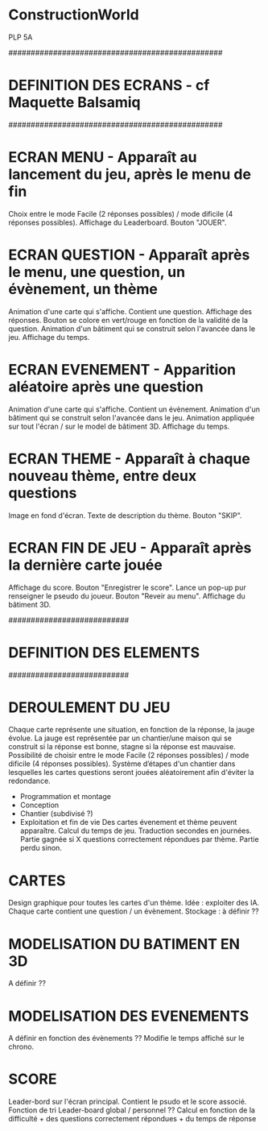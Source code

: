 # ConstructionWorld
PLP 5A

################################################
# DEFINITION DES ECRANS - cf Maquette Balsamiq #
################################################

# ECRAN MENU - Apparaît au lancement du jeu, après le menu de fin
Choix entre le mode Facile (2 réponses possibles) / mode dificile (4 réponses possibles).
Affichage du Leaderboard.
Bouton "JOUER".

# ECRAN QUESTION - Apparaît après le menu, une question, un évènement, un thème
Animation d'une carte qui s'affiche. Contient une question.
Affichage des réponses. Bouton se colore en vert/rouge en fonction de la validité de la question.
Animation d'un bâtiment qui se construit selon l'avancée dans le jeu.
Affichage du temps.

# ECRAN EVENEMENT - Apparition aléatoire après une question
Animation d'une carte qui s'affiche. Contient un évènement.
Animation d'un bâtiment qui se construit selon l'avancée dans le jeu.
Animation appliquée sur tout l'écran / sur le model de bâtiment 3D.
Affichage du temps.

# ECRAN THEME - Apparaît à chaque nouveau thème, entre deux questions
Image en fond d'écran.
Texte de description du thème.
Bouton "SKIP".

# ECRAN FIN DE JEU - Apparaît après la dernière carte jouée
Affichage du score.
Bouton "Enregistrer le score". Lance un pop-up pur renseigner le pseudo du joueur.
Bouton "Reveir au menu".
Affichage du bâtiment 3D.


###########################
# DEFINITION DES ELEMENTS #
###########################

# DEROULEMENT DU JEU
Chaque carte représente une situation, en fonction de la réponse, la jauge évolue.
La jauge est représentée par un chantier/une maison qui se construit si la réponse est bonne, stagne si la réponse est mauvaise.
Possibilité de choisir entre le mode Facile (2 réponses possibles) / mode dificile (4 réponses possibles).
Système d’étapes d'un chantier dans lesquelles les cartes questions seront jouées aléatoirement afin d'éviter la redondance. 
- Programmation et montage
- Conception
- Chantier (subdivisé ?)
- Exploitation et fin de vie
Des cartes évenement et thème peuvent apparaître.
Calcul du temps de jeu. Traduction secondes en journées.
Partie gagnée si X questions correctement répondues par thème. Partie perdu sinon.

# CARTES
Design graphique pour toutes les cartes d'un thème. Idée : exploiter des IA.
Chaque carte contient une question / un évènement.
Stockage : à définir ??

# MODELISATION DU BATIMENT EN 3D
A définir ??

# MODELISATION DES EVENEMENTS
A définir en fonction des évènements ??
Modifie le temps affiché sur le chrono.

# SCORE
Leader-bord sur l'écran principal. Contient le psudo et le score associé.
Fonction de tri Leader-board global / personnel ??
Calcul en fonction de la difficulté + des questions correctement répondues + du temps de réponse